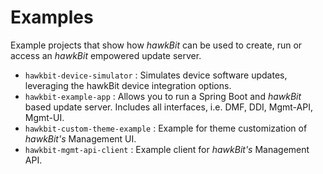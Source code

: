 # Examples
Example projects that show how _hawkBit_ can be used to create, run or access an _hawkBit_ empowered update server.

- `hawkbit-device-simulator` : Simulates device software updates, leveraging the hawkBit device integration options.
- `hawkbit-example-app` : Allows you to run a Spring Boot and _hawkBit_ based update server. Includes all interfaces, i.e. DMF, DDI, Mgmt-API, Mgmt-UI.
- `hawkbit-custom-theme-example` : Example for theme customization of _hawkBit's_ Management UI.
- `hawkbit-mgmt-api-client` : Example client for _hawkBit's_ Management API.
